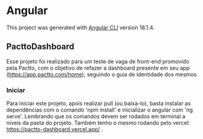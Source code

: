 # Angular

This project was generated with [Angular CLI](https://github.com/angular/angular-cli) version 18.1.4.

## PacttoDashboard

Esse projeto foi realizado para um teste de vaga de front-end promovido pela Pactto, com o objetivo de refazer a dashboard presente em seu app (https://app.pactto.com/home), seguindo o guia de identidade dos mesmos

### Iniciar

Para iniciar este projeto, apois realizar pull (ou baixa-lo), basta instalar as dependências com o comando 'npm install' e inicializar o angular com 'ng serve'. Lembrando que os comandos devem ser rodados em terminal a niveis da pasta do projeto. Também tenho o mesmo rodando pelo vercel: https://pactto-dashboard.vercel.app/ .
